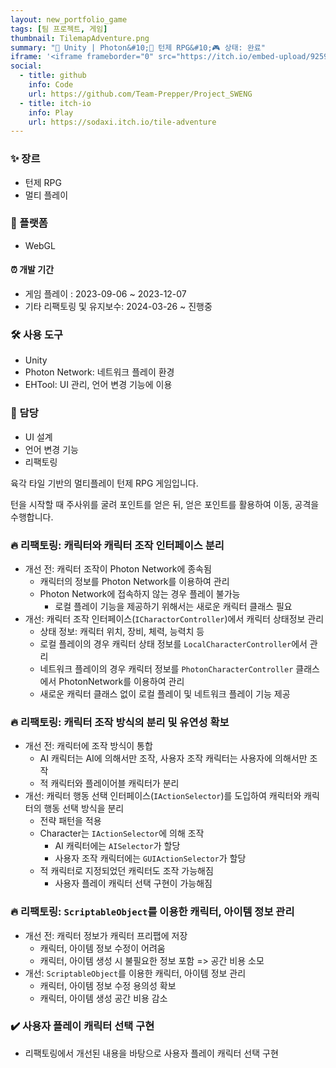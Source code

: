 ```yaml
---
layout: new_portfolio_game
tags: [팀 프로젝트, 게임]
thumbnail: TilemapAdventure.png
summary: "🔧 Unity | Photon&#10;🌟 턴제 RPG&#10;🎮 상태: 완료"
iframe: '<iframe frameborder="0" src="https://itch.io/embed-upload/9259896" allow="autoplay; fullscreen" style="width: 1980px; height: 1200px; transform: scale(0.1515) translateX(-50%); /* 300/1980 */ transform-origin: top left; border: none;"><a href="https://sodaxi.itch.io/tile-adventure">Play TileMapAdventure on itch.io</a></iframe>'
social:
  - title: github
    info: Code
    url: https://github.com/Team-Prepper/Project_SWENG
  - title: itch-io
    info: Play
    url: https://sodaxi.itch.io/tile-adventure
---
```

<!-- card: 💡 게임 개요 -->


### ✨ 장르
- 턴제 RPG
- 멀티 플레이

### 📱 플랫폼
- WebGL

#### ⏰ 개발 기간
- 게임 플레이 : 2023-09-06 ~ 2023-12-07
- 기타 리팩토링 및 유지보수: 2024-03-26 ~ 진행중

<!-- card: 💡 게임 개요 -->

### 🛠 사용 도구
- Unity
- Photon Network: 네트워크 플레이 환경
- EHTool: UI 관리, 언어 변경 기능에 이용

### 👤 담당
- UI 설계
- 언어 변경 기능
- 리팩토링

<!-- card: 📖 게임 소개  -->

육각 타일 기반의 멀티플레이 턴제 RPG 게임입니다.

턴을 시작할 때 주사위를 굴려 포인트를 얻은 뒤, 얻은 포인트를 활용하여 이동, 공격을 수행합니다.

<!-- card: 🛠️ 주요 기능 및 기여 -->

### 🔥 리팩토링: 캐릭터와 캐릭터 조작 인터페이스 분리
- 개선 전: 캐릭터 조작이 Photon Network에 종속됨
	- 캐릭터의 정보를 Photon Network를 이용하여 관리
	- Photon Network에 접속하지 않는 경우 플레이 불가능
		- 로컬 플레이 기능을 제공하기 위해서는 새로운 캐릭터 클래스 필요
- 개선: 캐릭터 조작 인터페이스(`ICharactorController`)에서 캐릭터 상태정보 관리
	- 상태 정보: 캐릭터 위치, 장비, 체력, 능력치 등
	- 로컬 플레이의 경우 캐릭터 상태 정보를 `LocalCharacterController`에서 관리
	- 네트워크 플레이의 경우 캐릭터 정보를 `PhotonCharacterController` 클래스에서 PhotonNetwork를 이용하여 관리
	- 새로운 캐릭터 클래스 없이 로컬 플레이 및 네트워크 플레이 기능 제공

<!-- card: 🛠️ 주요 기능 및 기여 -->
### 🔥 리팩토링: 캐릭터 조작 방식의 분리 및 유연성 확보
- 개선 전: 캐릭터에 조작 방식이 통합
	- AI 캐릭터는 AI에 의해서만 조작, 사용자 조작 캐릭터는 사용자에 의해서만 조작
	- 적 캐릭터와 플레이어블 캐릭터가 분리
- 개선: 캐릭터 행동 선택 인터페이스(`IActionSelector`)를 도입하여 캐릭터와 캐릭터의 행동 선택 방식을 분리
	- 전략 패턴을 적용
    - Character는 `IActionSelector`에 의해 조작
        - AI 캐릭터에는 `AISelector`가 할당
        - 사용자 조작 캐릭터에는 `GUIActionSelector`가 할당
	- 적 캐릭터로 지정되었던 캐릭터도 조작 가능해짐
		- 사용자 플레이 캐릭터 선택 구현이 가능해짐
      
<!-- card: 🛠️ 주요 기능 및 기여 -->
### 🔥 리팩토링: `ScriptableObject`를 이용한 캐릭터, 아이템 정보 관리
- 개선 전: 캐릭터 정보가 캐릭터 프리팹에 저장
	- 캐릭터, 아이템 정보 수정이 어려움
	- 캐릭터, 아이템 생성 시 불필요한 정보 포함 => 공간 비용 소모
- 개선: `ScriptableObject`를 이용한 캐릭터, 아이템 정보 관리
	- 캐릭터, 아이템 정보 수정 용의성 확보
	- 캐릭터, 아이템 생성 공간 비용 감소

### ✔️ 사용자 플레이 캐릭터 선택 구현
- 리팩토링에서 개선된 내용을 바탕으로 사용자 플레이 캐릭터 선택 구현